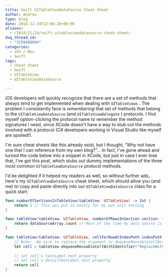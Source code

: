 ```yaml
---
title: Swift UITableViewDataSource Cheat Sheet
author: Andrew
type: blog
date: 2014-11-24T22:04:28+00:00
aliases:
  - /2014/11/24/swift-uitableviewdatasource-cheat-sheet/
dsq_thread_id:
  - "3259408694"
categories:
  - iOS / Mac
  - Swift
tags:
  - Cheat Sheet
  - Swift
  - UITableView
  - UITableViewDataSource

---
```

iOS developers will quickly recognize that there are a set of methods that always tend to get implemented when dealing with `UITableViews` . The problem I consistently face is _remembering_ that set of methods that belong to the `UITableViewDataSource` (and `UITableViewDelegate` ) protocols. I find myself option-clicking the protocol name to remember the method signatures I need, since XCode doesn't have a way to stub out the methods involved with a protocol (C# developers working in Visual Studio like myself are spoiled!).

I'm sure cheat sheets like this already exist, but I thought, &#8220;Why not have one that I can reference from my _own_ blog?&#8221;&#8230; In fact, I've gone ahead and turned the code below into a snippet in XCode, but just in case I ever lose that, I've got this post, which stubs out dummy implementations of the three most common `UITableViewDataSource` protocol methods.

I'd be delighted if it helped my readers as well, so without further ado, here's my `UITableViewDataSource` cheat sheet, which should allow you (and me) to copy and paste directly into our `UITableViewDataSource` class for a quick start:

```swift
func numberOfSectionsInTableView(tableView: UITableView) -> Int {
    return 1 // This was put in mainly for my own unit testing
}

func tableView(tableView: UITableView, numberOfRowsInSection section: Int) -> Int {
    return dataSourceArray.count // Most of the time my data source is an array of something...  will replace with the actual name of the data source
}

func tableView(tableView: UITableView, cellForRowAtIndexPath indexPath: NSIndexPath) -> UITableViewCell {
    // Note:  Be sure to replace the argument to dequeueReusableCellWithIdentifier with the actual identifier string!
    let cell = tableView.dequeueReusableCellWithIdentifier("ReplaceWithCellIdentifier") as! UITableViewCell
    
    // set cell's textLabel.text property
    // set cell's detailTextLabel.text property
    return cell
}
```